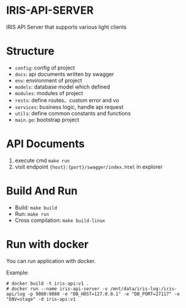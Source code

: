 # IRIS-API-SERVER
IRIS API Server that supports various light clients

# Structure

- `config`: config of project
- `docs`: api documents written by swagger
- `env`: environment of project
- `models`: database model which defined
- `modules`: modules of project
- `rests`: define routes、custom error and vo
- `services`: business logic, handle api request
- `utils`: define common constants and functions
- `main.go`: bootstrap project

# API Documents

1. execute cmd `make run`
2. visit endpoint `{host}:{port}/swagger/index.html` in explorer

# Build And Run

- Build: `make build`
- Run: `make run`
- Cross compilation: `make build-linux`

# Run with docker

You can run application with docker.

Example:

```
# docker build -t iris-api:v1 .
# docker run --name iris-api-server -v /mnt/data/iris-log:/iris-api/log -p 9080:9080 -e "DB_HOST=127.0.0.1" -e "DB_PORT=27117" -e "ENV=stage" -d iris-api:v1
```
